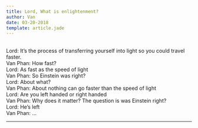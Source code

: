 ```yaml
---
title: Lord, What is enlightenment?
author: Van
date: 03-20-2018
template: article.jade
---
```


<br>Lord: It’s the process of transferring yourself into light so you could travel faster.
<br>Van Phan: How fast?
<br>Lord: As fast as the speed of light
<br>Van Phan: So Einstein was right?
<br>Lord: About what?
<br>Van Phan: About nothing can go faster than the speed of light
<br>Lord: Are you left handed or right handed
<br>Van Phan: Why does it matter? The question is was Einstein
 right?
<br>Lord: He’s left
<br>Van Phan: …

---







